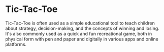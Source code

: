 # Tic-Tac-Toe
Tic-Tac-Toe is often used as a simple educational tool to teach children about strategy, decision-making, and the concepts of winning and losing. It's also commonly used as a quick and fun recreational game, both in physical form with pen and paper and digitally in various apps and online platforms. 
